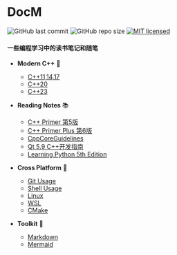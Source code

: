 # DocM

![GitHub last commit](https://img.shields.io/github/last-commit/SharpSnake/DocM)
![GitHub repo size](https://img.shields.io/github/repo-size/SharpSnake/DocM)
[![MIT licensed](https://img.shields.io/badge/license-MIT-blue.svg)](./LICENSE)

#### 一些编程学习中的读书笔记和随笔

- **Modern C++** 🐉  
  - [C++11,14,17](./Modern%20C++/C++11_14_17.md)
  - [C++20](./Modern%20C++/C++20.md)
  - [C++23](./Modern%20C++/C++23.md)


- **Reading Notes** 📚  
  - [C++ Primer 第5版](./Reading%20Notes/Cpp_Primer_5th_Edition.md)
  - [C++ Primer Plus  第6版](./Reading%20Notes/Cpp_Primer_Plus_第6版.md)
  - [CppCoreGuidelines](./Reading%20Notes/CppCoreGuidelines.md)
  - [Qt 5.9 C++开发指南](./Reading%20Notes/Qt_5.9_C++开发指南.md)
  - [Learning Python 5th Edition](./Reading%20Notes/Learning_Python_5th_Edition.md)


- **Cross Platform** 🔨
  - [Git Usage](./Cross_Platform/Git_Usage.md)
  - [Shell Usage](./Cross_Platform/Shell.md)
  - [Linux](./Cross_Platform/Linux.md)
  - [WSL](./Cross_Platform/WSL.md)
  - [CMake](./Cross_Platform/CMake.md)

- **Toolkit** 🧰
  - [Markdown](./Toolkit/Markdown.md)
  - [Mermaid](./Toolkit/Mermaid.md)